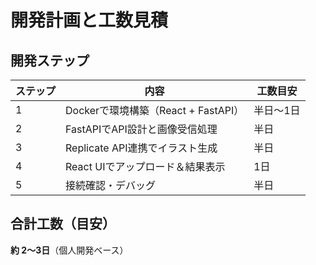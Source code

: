 # 開発計画と工数見積

## 開発ステップ

| ステップ | 内容 | 工数目安 |
|---------|------|---------|
| 1 | Dockerで環境構築（React + FastAPI） | 半日〜1日 |
| 2 | FastAPIでAPI設計と画像受信処理 | 半日 |
| 3 | Replicate API連携でイラスト生成 | 半日 |
| 4 | React UIでアップロード＆結果表示 | 1日 |
| 5 | 接続確認・デバッグ | 半日 |

## 合計工数（目安）

**約 2〜3日**（個人開発ベース）
